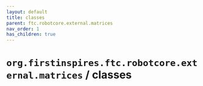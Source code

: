 ```yaml
---
layout: default
title: classes
parent: ftc.robotcore.external.matrices
nav_order: 1
has_children: true
---
```

# `org.firstinspires.ftc.robotcore.external.matrices` / classes
      